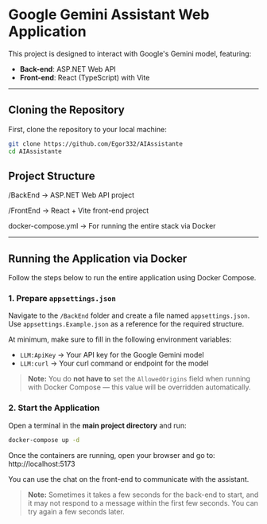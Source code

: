 # Google Gemini Assistant Web Application

This project is designed to interact with Google's Gemini model, featuring:
- **Back-end**: ASP.NET Web API
- **Front-end**: React (TypeScript) with Vite

---

## Cloning the Repository

First, clone the repository to your local machine:

```sh
git clone https://github.com/Egor332/AIAssistante
cd AIAssistante
```

## Project Structure

/BackEnd → ASP.NET Web API project

/FrontEnd → React + Vite front-end project

docker-compose.yml → For running the entire stack via Docker


---

## Running the Application via Docker

Follow the steps below to run the entire application using Docker Compose.

### 1. Prepare `appsettings.json`

Navigate to the `/BackEnd` folder and create a file named `appsettings.json`.  
Use `appsettings.Example.json` as a reference for the required structure.

At minimum, make sure to fill in the following environment variables:
- `LLM:ApiKey` → Your API key for the Google Gemini model
- `LLM:curl` → Your curl command or endpoint for the model

> **Note:** You do **not have to**  set the `AllowedOrigins` field when running with Docker Compose — this value will be overridden automatically.

### 2. Start the Application

Open a terminal in the **main project directory** and run:

```sh
docker-compose up -d
```
Once the containers are running, open your browser and go to:
http://localhost:5173

You can use the chat on the front-end to communicate with the assistant.

> **Note:** Sometimes it takes a few seconds for the back-end to start, and it may not respond to a message within the first few seconds. You can try again a few seconds later. 
